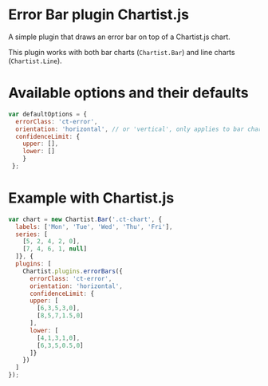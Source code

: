 # Error Bar plugin Chartist.js
A simple plugin that draws an error bar on top of a Chartist.js chart.

This plugin works with both bar charts (`Chartist.Bar`) and line charts (`Chartist.Line`).

# Available options and their defaults
```javascript
var defaultOptions = {
  errorClass: 'ct-error',
  orientation: 'horizontal', // or 'vertical', only applies to bar charts
  confidenceLimit: {
	upper: [], 
	lower: []
	}
 };
```

# Example with Chartist.js
```javascript
var chart = new Chartist.Bar('.ct-chart', {
  labels: ['Mon', 'Tue', 'Wed', 'Thu', 'Fri'],
  series: [
	[5, 2, 4, 2, 0],
	[7, 4, 6, 1, null]
  ]}, {
  plugins: [ 
	Chartist.plugins.errorBars({
      errorClass: 'ct-error',
      orientation: 'horizontal',
	  confidenceLimit: { 
	  upper: [
	    [6,3,5,3,0],
		[8,5,7,1.5,0]
	  ],
	  lower: [
		[4,1,3,1,0],
		[6,3,5,0.5,0]
	  ]}
	})
  ]
});	
```
